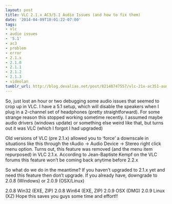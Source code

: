 ```yaml
---
layout: post
title: VLC 2.1.x AC3/5.1 Audio Issues (and how to fix them)
date: '2014-04-09T10:01:22-07:00'
tags:
- vlc
- audio issues
- '5.1'
- ac3
- problem
- error
- 2.1.x
- 2.1.0
- 2.1.1
- 2.1.2
- 2.1.3
- videolan
tumblr_url: http://blog.devalias.net/post/82140747557/vlc-21x-ac351-audio-issues-and-how-to-fix
---
```

So, just lost an hour or two debugging some audio issues that seemed to crop up in VLC. I have a 5.1 setup, which will disable the speakers when I plug in a 2-channel set of headphones (pretty straightforward). For some strange reason this stopped working sometime recently. I assumed maybe audio drivers (windows update) or something else weird like that, but turns out it was VLC (which I forgot I had upgraded)

Old versions of VLC (pre 2.1.x) allowed you to ‘force’ a downscale in situations like this through the rAudio -> Audio Device -> Stereo right click menu option. Turns out, this feature was removed (and the menu item repurposed) in VLC 2.1.x. According to  Jean-Baptiste Kempf on the VLC forums this feature won’t be coming back anytime before 2.2.x

So what do we do in the meantime? If you haven’t upgraded to 2.1.x yet and need this feature then don’t upgrade. If you already have, downgrade to 2.0.8 (Windows) or 2.0.9 (OSX/Linux)

2.0.8 Win32 (EXE, ZIP)
2.0.8 Win64 (EXE, ZIP)
2.0.9 OSX (DMG)
2.0.9 Linux (XZ)
Hope this saves you guys some time and effort!!
